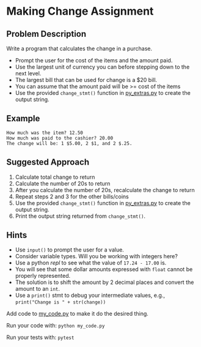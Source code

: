 # Making Change Assignment 

## Problem Description
Write a program that calculates the change in a purchase. 

* Prompt the user for the cost of the items and the amount paid. 
* Use the largest unit of currency you can before stepping down to the next level. 
* The largest bill that can be used for change is a $20 bill.
* You can assume that the amount paid will be >= cost of the items
* Use the provided `change_stmt()` function in [py_extras.py](./py_extras.py) to create the output string.

## Example
```
How much was the item? 12.50
How much was paid to the cashier? 20.00
The change will be: 1 $5.00, 2 $1, and 2 $.25.
```

## Suggested Approach
1) Calculate total change to return
1) Calculate the number of 20s to return 
1) After you calculate the number of 20s, recalculate the change to return
1) Repeat steps 2 and 3 for the other bills/coins
1) Use the provided `change_stmt()` function in [py_extras.py](./py_extras.py) to create the output string.
1) Print the output string returned from `change_stmt()`.


## Hints
* Use `input()` to prompt the user for a value. 
* Consider variable types. Will you be working with integers here?
* Use a python *repl*  to see what the value of `17.24 - 17.00` is. 
* You will see that some dollar amounts expressed with `float` cannot be properly represented. 
* The solution is to shift the amount by 2 decimal places and convert the amount to an `int`.
* Use a `print()` stmt to debug your intermediate values, e.g., `print("Change is " + str(change))`


Add code to [my_code.py](./my_code.py) to make it do the desired thing.

Run your code with: `python my_code.py`

Run your tests with: `pytest`